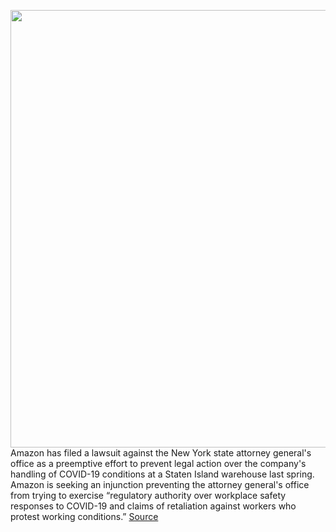 <img src='https://cdn.vox-cdn.com/thumbor/RSOR6_EigzyWpq-RcIrsi_qnnzk=/0x0:2040x1360/1200x800/filters:focal(857x517:1183x843)/cdn.vox-cdn.com/uploads/chorus_image/image/68809817/acastro_181114_1777_amazon_hq2_0001.0.jpg' width='700px' /><br/>
Amazon has filed a lawsuit against the New York state attorney general's office as a preemptive effort to prevent legal action over the company's handling of COVID-19 conditions at a Staten Island warehouse last spring. Amazon is seeking an injunction preventing the attorney general's office from trying to exercise “regulatory authority over workplace safety responses to COVID-19 and claims of retaliation against workers who protest working conditions.”
<a href='https://www.theverge.com/2021/2/12/22279819/amazon-new-york-ag-state-lawsuit-covid-19-warehouse-conditions-pandemic'> Source <a/>